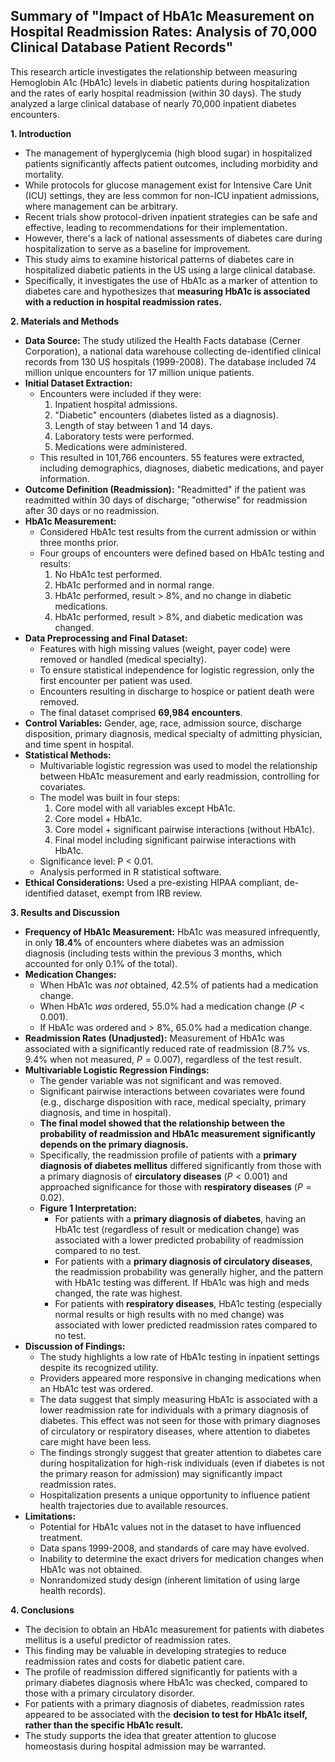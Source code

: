 ## Summary of "Impact of HbA1c Measurement on Hospital Readmission Rates: Analysis of 70,000 Clinical Database Patient Records"

This research article investigates the relationship between measuring Hemoglobin A1c (HbA1c) levels in diabetic patients during hospitalization and the rates of early hospital readmission (within 30 days). The study analyzed a large clinical database of nearly 70,000 inpatient diabetes encounters.

**1. Introduction**

* The management of hyperglycemia (high blood sugar) in hospitalized patients significantly affects patient outcomes, including morbidity and mortality.
* While protocols for glucose management exist for Intensive Care Unit (ICU) settings, they are less common for non-ICU inpatient admissions, where management can be arbitrary.
* Recent trials show protocol-driven inpatient strategies can be safe and effective, leading to recommendations for their implementation.
* However, there's a lack of national assessments of diabetes care during hospitalization to serve as a baseline for improvement.
* This study aims to examine historical patterns of diabetes care in hospitalized diabetic patients in the US using a large clinical database.
* Specifically, it investigates the use of HbA1c as a marker of attention to diabetes care and hypothesizes that **measuring HbA1c is associated with a reduction in hospital readmission rates.**

**2. Materials and Methods**

* **Data Source:** The study utilized the Health Facts database (Cerner Corporation), a national data warehouse collecting de-identified clinical records from 130 US hospitals (1999-2008). The database included 74 million unique encounters for 17 million unique patients.
* **Initial Dataset Extraction:**
    * Encounters were included if they were:
        1.  Inpatient hospital admissions.
        2.  "Diabetic" encounters (diabetes listed as a diagnosis).
        3.  Length of stay between 1 and 14 days.
        4.  Laboratory tests were performed.
        5.  Medications were administered.
    * This resulted in 101,766 encounters. 55 features were extracted, including demographics, diagnoses, diabetic medications, and payer information.
* **Outcome Definition (Readmission):** "Readmitted" if the patient was readmitted within 30 days of discharge; "otherwise" for readmission after 30 days or no readmission.
* **HbA1c Measurement:**
    * Considered HbA1c test results from the current admission or within three months prior.
    * Four groups of encounters were defined based on HbA1c testing and results:
        1.  No HbA1c test performed.
        2.  HbA1c performed and in normal range.
        3.  HbA1c performed, result > 8%, and no change in diabetic medications.
        4.  HbA1c performed, result > 8%, and diabetic medication was changed.
* **Data Preprocessing and Final Dataset:**
    * Features with high missing values (weight, payer code) were removed or handled (medical specialty).
    * To ensure statistical independence for logistic regression, only the first encounter per patient was used.
    * Encounters resulting in discharge to hospice or patient death were removed.
    * The final dataset comprised **69,984 encounters**.
* **Control Variables:** Gender, age, race, admission source, discharge disposition, primary diagnosis, medical specialty of admitting physician, and time spent in hospital.
* **Statistical Methods:**
    * Multivariable logistic regression was used to model the relationship between HbA1c measurement and early readmission, controlling for covariates.
    * The model was built in four steps:
        1.  Core model with all variables except HbA1c.
        2.  Core model + HbA1c.
        3.  Core model + significant pairwise interactions (without HbA1c).
        4.  Final model including significant pairwise interactions with HbA1c.
    * Significance level: P < 0.01.
    * Analysis performed in R statistical software.
* **Ethical Considerations:** Used a pre-existing HIPAA compliant, de-identified dataset, exempt from IRB review.

**3. Results and Discussion**

* **Frequency of HbA1c Measurement:** HbA1c was measured infrequently, in only **18.4%** of encounters where diabetes was an admission diagnosis (including tests within the previous 3 months, which accounted for only 0.1% of the total).
* **Medication Changes:**
    * When HbA1c was *not* obtained, 42.5% of patients had a medication change.
    * When HbA1c *was* ordered, 55.0% had a medication change ($P<0.001$).
    * If HbA1c was ordered and > 8%, 65.0% had a medication change.
* **Readmission Rates (Unadjusted):** Measurement of HbA1c was associated with a significantly reduced rate of readmission (8.7% vs. 9.4% when not measured, $P=0.007$), regardless of the test result.
* **Multivariable Logistic Regression Findings:**
    * The gender variable was not significant and was removed.
    * Significant pairwise interactions between covariates were found (e.g., discharge disposition with race, medical specialty, primary diagnosis, and time in hospital).
    * **The final model showed that the relationship between the probability of readmission and HbA1c measurement significantly depends on the primary diagnosis.**
    * Specifically, the readmission profile of patients with a **primary diagnosis of diabetes mellitus** differed significantly from those with a primary diagnosis of **circulatory diseases** ($P<0.001$) and approached significance for those with **respiratory diseases** ($P=0.02$).
    * **Figure 1 Interpretation:**
        * For patients with a **primary diagnosis of diabetes**, having an HbA1c test (regardless of result or medication change) was associated with a lower predicted probability of readmission compared to no test.
        * For patients with a **primary diagnosis of circulatory diseases**, the readmission probability was generally higher, and the pattern with HbA1c testing was different. If HbA1c was high and meds changed, the rate was highest.
        * For patients with **respiratory diseases**, HbA1c testing (especially normal results or high results with no med change) was associated with lower predicted readmission rates compared to no test.
* **Discussion of Findings:**
    * The study highlights a low rate of HbA1c testing in inpatient settings despite its recognized utility.
    * Providers appeared more responsive in changing medications when an HbA1c test was ordered.
    * The data suggest that simply measuring HbA1c is associated with a lower readmission rate for individuals with a primary diagnosis of diabetes. This effect was not seen for those with primary diagnoses of circulatory or respiratory diseases, where attention to diabetes care might have been less.
    * The findings strongly suggest that greater attention to diabetes care during hospitalization for high-risk individuals (even if diabetes is not the primary reason for admission) may significantly impact readmission rates.
    * Hospitalization presents a unique opportunity to influence patient health trajectories due to available resources.
* **Limitations:**
    * Potential for HbA1c values not in the dataset to have influenced treatment.
    * Data spans 1999-2008, and standards of care may have evolved.
    * Inability to determine the exact drivers for medication changes when HbA1c was not obtained.
    * Nonrandomized study design (inherent limitation of using large health records).

**4. Conclusions**

* The decision to obtain an HbA1c measurement for patients with diabetes mellitus is a useful predictor of readmission rates.
* This finding may be valuable in developing strategies to reduce readmission rates and costs for diabetic patient care.
* The profile of readmission differed significantly for patients with a primary diabetes diagnosis where HbA1c was checked, compared to those with a primary circulatory disorder.
* For patients with a primary diagnosis of diabetes, readmission rates appeared to be associated with the **decision to test for HbA1c itself, rather than the specific HbA1c result.**
* The study supports the idea that greater attention to glucose homeostasis during hospital admission may be warranted.
